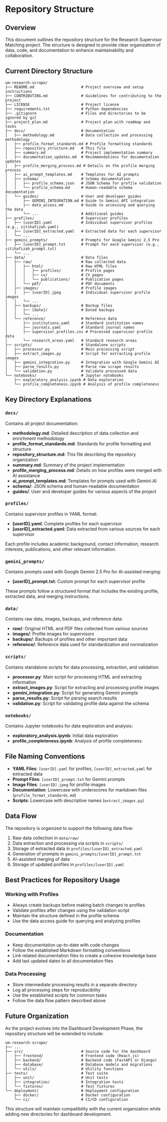 # Repository Structure

## Overview

This document outlines the repository structure for the Research Supervisor Matching project. The structure is designed to provide clear organization of data, code, and documentation to enhance maintainability and collaboration.

## Current Directory Structure

```
um-research-scrape/
├── README.md                     # Project overview and setup instructions
├── CONTRIBUTING.md               # Guidelines for contributing to the project
├── LICENSE                       # Project license
├── requirements.txt              # Python dependencies
├── .gitignore                    # Files and directories to be ignored by git
├── project_plan.md               # Project plan with roadmap and tasks
├── docs/                         # Documentation
│   ├── methodology.md            # Data collection and processing methodology
│   ├── profile_format_standards.md # Profile formatting standards
│   ├── repository_structure.md   # This file
│   ├── summary.md                # Project implementation summary
│   ├── documentation_updates.md  # Recommendations for documentation updates
│   ├── profile_merging_process.md # Details on the profile merging process
│   ├── ai_prompt_templates.md    # Templates for AI prompts
│   ├── schema/                   # Schema documentation
│   │   ├── profile_schema.json   # JSON Schema for profile validation
│   │   └── profile_schema.md     # Human-readable schema documentation
│   └── guides/                   # User and developer guides
│       ├── GEMINI_INTEGRATION.md # Guide to Gemini API integration
│       ├── data_access.md        # Guide to accessing and querying the data
│       └── ...                   # Additional guides
├── profiles/                     # Supervisor profiles
│   ├── [userID].yaml             # Individual supervisor profiles (e.g., sitihafizah.yaml)
│   ├── [userID]_extracted.yaml   # Extracted data for each supervisor
│   └── ...
├── gemini_prompts/               # Prompts for Google Gemini 2.5 Pro
│   ├── [userID]_prompt.txt       # Prompt for each supervisor (e.g., sitihafizah_prompt.txt)
│   └── ...
├── data/                         # Data files
│   ├── raw/                      # Raw collected data
│   │   ├── html/                 # Raw HTML files
│   │   │   ├── profiles/         # Profile pages
│   │   │   ├── cv/               # CV pages
│   │   │   └── publications/     # Publication pages
│   │   └── pdf/                  # PDF documents
│   ├── images/                   # Profile images
│   │   ├── [userID].jpeg         # Individual supervisor profile images
│   │   └── ...
│   ├── backups/                  # Backup files
│   │   ├── [date]/               # Dated backups
│   │   └── ...
│   └── reference/                # Reference data
│       ├── institutions.yaml     # Standard institution names
│       ├── journals.yaml         # Standard journal names
│       ├── supervisor_profiles.csv # Processed supervisor profile data
│       └── research_areas.yaml   # Standard research areas
├── scripts/                      # Standalone scripts
│   ├── processor.py              # Main processing script
│   ├── extract_images.py         # Script for extracting profile images
│   ├── gemini_integration.py     # Integration with Google Gemini AI
│   ├── parse_results.py          # Parse raw scrape results
│   └── validation.py             # Validate processed data
└── notebooks/                    # Jupyter notebooks
    ├── exploratory_analysis.ipynb # Data exploration
    └── profile_completeness.ipynb # Analysis of profile completeness
```

## Key Directory Explanations

### `docs/`

Contains all project documentation:

- **methodology.md**: Detailed description of data collection and enrichment methodology
- **profile_format_standards.md**: Standards for profile formatting and structure
- **repository_structure.md**: This file describing the repository organization
- **summary.md**: Summary of the project implementation
- **profile_merging_process.md**: Details on how profiles were merged with AI assistance
- **ai_prompt_templates.md**: Templates for prompts used with Gemini AI
- **schema/**: JSON schema and human-readable documentation
- **guides/**: User and developer guides for various aspects of the project

### `profiles/`

Contains supervisor profiles in YAML format:

- **[userID].yaml**: Complete profiles for each supervisor
- **[userID]_extracted.yaml**: Data extracted from various sources for each supervisor

Each profile includes academic background, contact information, research interests, publications, and other relevant information.

### `gemini_prompts/`

Contains prompts used with Google Gemini 2.5 Pro for AI-assisted merging:

- **[userID]_prompt.txt**: Custom prompt for each supervisor profile

These prompts follow a structured format that includes the existing profile, extracted data, and merging instructions.

### `data/`

Contains raw data, images, backups, and reference data:

- **raw/**: Original HTML and PDF files collected from various sources
- **images/**: Profile images for supervisors
- **backups/**: Backups of profiles and other important data
- **reference/**: Reference data used for standardization and normalization

### `scripts/`

Contains standalone scripts for data processing, extraction, and validation:

- **processor.py**: Main script for processing HTML and extracting information
- **extract_images.py**: Script for extracting and processing profile images
- **gemini_integration.py**: Script for generating Gemini prompts
- **parse_results.py**: Script for parsing search results
- **validation.py**: Script for validating profile data against the schema

### `notebooks/`

Contains Jupyter notebooks for data exploration and analysis:

- **exploratory_analysis.ipynb**: Initial data exploration
- **profile_completeness.ipynb**: Analysis of profile completeness

## File Naming Conventions

- **YAML Files**: `[userID].yaml` for profiles, `[userID]_extracted.yaml` for extracted data
- **Prompt Files**: `[userID]_prompt.txt` for Gemini prompts
- **Image Files**: `[userID].jpeg` for profile images
- **Documentation**: Lowercase with underscores for markdown files (`profile_format_standards.md`)
- **Scripts**: Lowercase with descriptive names (`extract_images.py`)

## Data Flow

The repository is organized to support the following data flow:

1. Raw data collection in `data/raw/`
2. Data extraction and processing via scripts in `scripts/`
3. Storage of extracted data in `profiles/[userID]_extracted.yaml`
4. Generation of prompts in `gemini_prompts/[userID]_prompt.txt`
5. AI-assisted merging of data
6. Storage of updated profiles in `profiles/[userID].yaml`

## Best Practices for Repository Usage

### Working with Profiles

- Always create backups before making batch changes to profiles
- Validate profiles after changes using the validation script
- Maintain the structure defined in the profile schema
- Use the data access guide for querying and analyzing profiles

### Documentation

- Keep documentation up-to-date with code changes
- Follow the established Markdown formatting conventions
- Link related documentation files to create a cohesive knowledge base
- Add last updated dates to all documentation files

### Data Processing

- Store intermediate processing results in a separate directory
- Log all processing steps for reproducibility
- Use the established scripts for common tasks
- Follow the data flow pattern described above

## Future Organization

As the project evolves into the Dashboard Development Phase, the repository structure will be extended to include:

```
um-research-scrape/
├── ...
├── src/                          # Source code for the dashboard
│   ├── frontend/                 # Frontend code (React.js)
│   ├── backend/                  # Backend code (FastAPI or Django)
│   ├── database/                 # Database models and migrations
│   └── utils/                    # Utility functions
├── tests/                        # Test suite
│   ├── unit/                     # Unit tests
│   ├── integration/              # Integration tests
│   └── fixtures/                 # Test fixtures
└── deployment/                   # Deployment configuration
    ├── docker/                   # Docker configuration
    └── ci/                       # CI/CD configuration
```

This structure will maintain compatibility with the current organization while adding new directories for dashboard development.